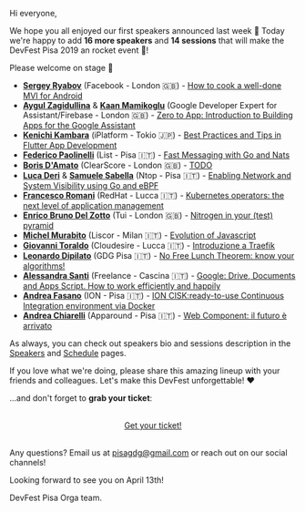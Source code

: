 Hi everyone,

We hope you all enjoyed our first speakers announced last week 💪 Today we're happy to add **16 more speakers** and **14 sessions** that will make the DevFest Pisa 2019 an rocket event 🚀!

Please welcome on stage 👏

* [**Sergey Ryabov**](/speakers/sergey_ryabov/) (Facebook - London 🇬🇧) - [How to cook a well-done MVI for Android](/schedule/2019-04-13?sessionId=233)
* [**Aygul Zagidullina**](/speakers/aygul_zagidullina/) & [**Kaan Mamikoglu**](/speakers/kaan_mamikoglu) (Google Developer Expert for Assistant/Firebase - London 🇬🇧) - [Zero to App: Introduction to Building Apps for the Google Assistant](/schedule/2019-04-13?sessionId=212)
* [**Kenichi Kambara**](/speakers/kenichi_kambara/) (iPlatform - Tokio 🇯🇵) - [Best Practices and Tips in Flutter App Development](/schedule/2019-04-13?sessionId=222)
* [**Federico Paolinelli**](/speakers/federico_paolinelli/) (List - Pisa 🇮🇹) - [Fast Messaging with Go and Nats](/schedule/2019-04-13?sessionId=216)
* [**Boris D'Amato**](/speakers/boris_damato/) (ClearScore - London 🇬🇧) - [TODO](/schedule/2019-04-13?sessionId=213)
* [**Luca Deri**](/speakers/luca_deri/) & [**Samuele Sabella**](/speakers/samuele_sabella) (Ntop - Pisa 🇮🇹) - [Enabling Network and System Visibility using Go and eBPF](/schedule/2019-04-13?sessionId=224)
* [**Francesco Romani**](/speakers/francesco_romani) (RedHat - Lucca 🇮🇹) - [Kubernetes operators: the next level of application management](/schedule/2019-04-13?sessionId=218)
* [**Enrico Bruno Del Zotto**](/speakers/enrico_bruno_del_zotto) (Tui - London 🇬🇧) - [Nitrogen in your (test) pyramid](/schedule/2019-04-13?sessionId=215)
* [**Michel Murabito**](/speakers/michel_murabito) (Liscor - Milan 🇮🇹) - [Evolution of Javascript](/schedule/2019-04-13?sessionId=229)
* [**Giovanni Toraldo**](/speakers/giovanni_toraldo) (Cloudesire - Lucca 🇮🇹) - [Introduzione a Traefik](/schedule/2019-04-13?sessionId=220)
* [**Leonardo Dipilato**](/speakers/leonardo_dipilato) (GDG Pisa 🇮🇹) - [No Free Lunch Theorem: know your algorithms!](/schedule/2019-04-13?sessionId=223)
* [**Alessandra Santi**](/speakers/alessandra_santi) (Freelance - Cascina 🇮🇹) - [Google: Drive, Documents and Apps Script. How to work efficiently and happily](/schedule/2019-04-13?sessionId=209)
* [**Andrea Fasano**](/speakers/andrea_fasano) (ION - Pisa 🇮🇹) - [ION CISK: ​ready-to-use Continuous Integration environment via Docker​](/schedule/2019-04-13?sessionId=211)
* [**Andrea Chiarelli**](/speakers/andrea_chiarelli) (Apparound - Pisa 🇮🇹) - [Web Component: il futuro è arrivato](/schedule/2019-04-13?sessionId=210)

As always, you can check out speakers bio and sessions description in the [Speakers](/speakers) and [Schedule](/schedule) pages.

If you love what we're doing, please share this amazing lineup with your friends and colleagues. Let's make this DevFest unforgettable! ❤️ 

...and don't forget to **grab your ticket**:

<br/>
<div style="text-align: center;">
<a href="http://bit.ly/dfpi19-tickets" target="_blank" class="style-scope header-content">
  <paper-button primary animated role="button" tabindex="0">Get your ticket!</paper-button>
</a>
</div>
<br/>

Any questions? Email us at [pisagdg@gmail.com](mailto:pisagdg+devfest@gmail.com) or reach out on our social channels!

Looking forward to see you on April 13th!

DevFest Pisa Orga team.